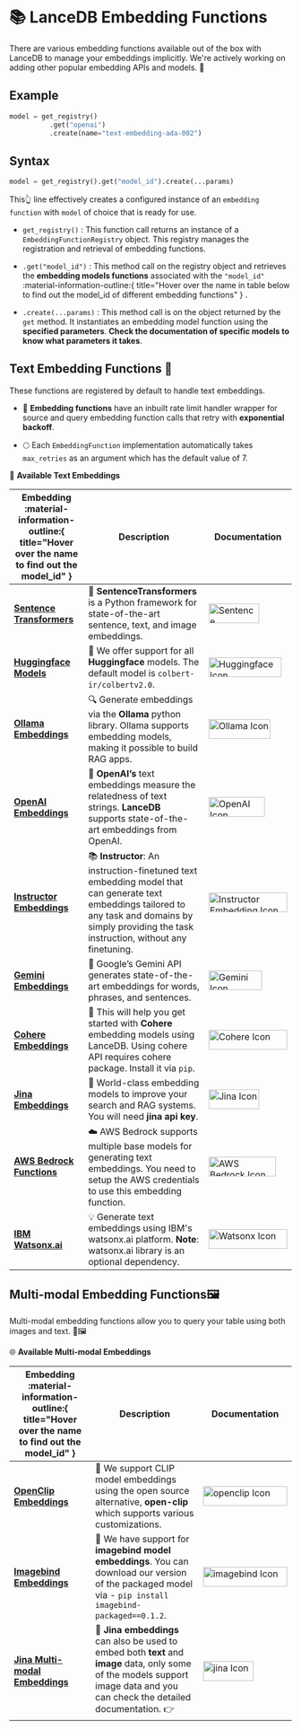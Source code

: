 # 📚 LanceDB Embedding Functions

There are various embedding functions available out of the box with LanceDB to manage your embeddings implicitly. We're actively working on adding other popular embedding APIs and models. 🚀

## Example 
```python
model = get_registry()
          .get("openai")
          .create(name="text-embedding-ada-002")
```

## Syntax 
```python
model = get_registry().get("model_id").create(...params)
```
This👆 line effectively creates a configured instance of an `embedding function` with `model` of choice that is ready for use.

- `get_registry()` :  This function call returns an instance of a `EmbeddingFunctionRegistry` object. This registry manages the registration and retrieval of embedding functions.

- `.get("model_id")` : This method call on the registry object and retrieves the **embedding models functions** associated with the `"model_id"` :material-information-outline:{ title="Hover over the name in table below to find out the model_id of different embedding functions" } .

- `.create(...params)` : This method call is on the object returned by the `get` method. It instantiates an embedding model function using the **specified parameters**. **Check the documentation of specific models to know what parameters it takes**.

## Text Embedding Functions 📝 
These functions are registered by default to handle text embeddings.

- 🔄 **Embedding functions** have an inbuilt rate limit handler wrapper for source and query embedding function calls that retry with **exponential backoff**. 

- 🌕 Each `EmbeddingFunction` implementation automatically takes `max_retries` as an argument which has the default value of 7. 

🌟 **Available Text Embeddings**

| **Embedding** :material-information-outline:{ title="Hover over the name to find out the model_id" } | **Description** | **Documentation** |
|-----------|-------------|---------------|
| [**Sentence Transformers**](available_embedding_models/text_embedding_functions/sentence_transformers.md "sentence-transformers")  | 🧠 **SentenceTransformers** is a Python framework for state-of-the-art sentence, text, and image embeddings. | [<img src="https://raw.githubusercontent.com/lancedb/assets/main/docs/assets/logos/sbert_2.png" alt="Sentence Transformers Icon" width="90" height="35">](available_embedding_models/text_embedding_functions/sentence_transformers.md)|                                                                                                                                                                                                                                                                                                                                                                                                                                                                                                                               
| [**Huggingface Models**](available_embedding_models/text_embedding_functions/huggingface_embedding.md "huggingface") |🤗 We offer support for all **Huggingface** models. The default model is `colbert-ir/colbertv2.0`. | [<img src="https://raw.githubusercontent.com/lancedb/assets/main/docs/assets/logos/hugging_face.png" alt="Huggingface Icon" width="130" height="35">](available_embedding_models/text_embedding_functions/huggingface_embedding.md) |                                                                                                                                                                                                                                                                                                                                                                                                                                                                                                                               
| [**Ollama Embeddings**](available_embedding_models/text_embedding_functions/ollama_embedding.md "ollama") | 🔍 Generate embeddings via the **Ollama** python library. Ollama supports embedding models, making it possible to build RAG apps. | [<img src="https://raw.githubusercontent.com/lancedb/assets/main/docs/assets/logos/Ollama.png" alt="Ollama Icon" width="110" height="35">](available_embedding_models/text_embedding_functions/ollama_embedding.md)|                                                                                                                                                                                                                                                                                                                                                                                                                                                                                                                               
| [**OpenAI Embeddings**](available_embedding_models/text_embedding_functions/openai_embedding.md "openai")| 🔑 **OpenAI’s** text embeddings measure the relatedness of text strings. **LanceDB** supports state-of-the-art embeddings from OpenAI. | [<img src="https://raw.githubusercontent.com/lancedb/assets/main/docs/assets/logos/openai.png" alt="OpenAI Icon" width="100" height="35">](available_embedding_models/text_embedding_functions/openai_embedding.md)|                                                                                                                                                                                                                                                                                                                                                                                                                                                                                                                               
| [**Instructor Embeddings**](available_embedding_models/text_embedding_functions/instructor_embedding.md "instructor") | 📚 **Instructor**: An instruction-finetuned text embedding model that can generate text embeddings tailored to any task and domains by simply providing the task instruction, without any finetuning. | [<img src="https://raw.githubusercontent.com/lancedb/assets/main/docs/assets/logos/instructor_embedding.png" alt="Instructor Embedding Icon" width="140" height="35">](available_embedding_models/text_embedding_functions/instructor_embedding.md) |                                                                                                                                                                                                                                                                                                                                                                                                                                                                                                                               
| [**Gemini Embeddings**](available_embedding_models/text_embedding_functions/gemini_embedding.md "gemini-text") | 🌌 Google’s Gemini API generates state-of-the-art embeddings for words, phrases, and sentences. | [<img src="https://raw.githubusercontent.com/lancedb/assets/main/docs/assets/logos/gemini.png" alt="Gemini Icon" width="95" height="35">](available_embedding_models/text_embedding_functions/gemini_embedding.md) |                                                                                                                                                                                                                                                                                                                                                                                                                                                                                                                               
| [**Cohere Embeddings**](available_embedding_models/text_embedding_functions/cohere_embedding.md "cohere") | 💬 This will help you get started with **Cohere** embedding models using LanceDB. Using cohere API requires cohere package. Install it via `pip`. | [<img src="https://raw.githubusercontent.com/lancedb/assets/main/docs/assets/logos/cohere.png" alt="Cohere Icon" width="140" height="35">](available_embedding_models/text_embedding_functions/cohere_embedding.md) |                                                                                                                                                                                                                                                                                                                                                                                                                                                                                                                               
| [**Jina Embeddings**](available_embedding_models/text_embedding_functions/jina_embedding.md "jina") | 🔗 World-class embedding models to improve your search and RAG systems. You will need **jina api key**. | [<img src="https://raw.githubusercontent.com/lancedb/assets/main/docs/assets/logos/jina.png" alt="Jina Icon" width="90" height="35">](available_embedding_models/text_embedding_functions/jina_embedding.md) |                                                                                                                                                                                                                                                                                                                                                                                                                                                                                                                               
| [ **AWS Bedrock Functions**](available_embedding_models/text_embedding_functions/aws_bedrock_embedding.md "bedrock-text") | ☁️ AWS Bedrock supports multiple base models for generating text embeddings. You need to setup the AWS credentials to use this embedding function. | [<img src="https://raw.githubusercontent.com/lancedb/assets/main/docs/assets/logos/aws_bedrock.png" alt="AWS Bedrock Icon" width="120" height="35">](available_embedding_models/text_embedding_functions/aws_bedrock_embedding.md) |                                                                                                                                                                                                                                                                                                                                                                                                                                                                                                                               
| [**IBM Watsonx.ai**](available_embedding_models/text_embedding_functions/ibm_watsonx_ai_embedding.md "watsonx") | 💡 Generate text embeddings using IBM's watsonx.ai platform. **Note**: watsonx.ai library is an optional dependency. | [<img src="https://raw.githubusercontent.com/lancedb/assets/main/docs/assets/logos/watsonx.png" alt="Watsonx Icon" width="140" height="35">](available_embedding_models/text_embedding_functions/ibm_watsonx_ai_embedding.md) |



[st-key]: "sentence-transformers"
[hf-key]: "huggingface"
[ollama-key]: "ollama"
[openai-key]: "openai"
[instructor-key]: "instructor"
[gemini-key]: "gemini-text"
[cohere-key]: "cohere"
[jina-key]: "jina"
[aws-key]: "bedrock-text"
[watsonx-key]: "watsonx"


## Multi-modal Embedding Functions🖼️ 

Multi-modal embedding functions allow you to query your table using both images and text. 💬🖼️

🌐 **Available Multi-modal Embeddings**

| Embedding :material-information-outline:{ title="Hover over the name to find out the model_id" }  | Description | Documentation  |
|-----------|-------------|---------------|
| [**OpenClip Embeddings**](available_embedding_models/multimodal_embedding_functions/openclip_embedding.md "open-clip") | 🎨 We support CLIP model embeddings using the open source alternative, **open-clip** which supports various customizations. | [<img src="https://raw.githubusercontent.com/lancedb/assets/main/docs/assets/logos/openclip_github.png" alt="openclip Icon" width="150" height="35">](available_embedding_models/multimodal_embedding_functions/openclip_embedding.md) |                                                                                                                                                                                                                                                                                                                                                                                                                                                                                    
| [**Imagebind Embeddings**](available_embedding_models/multimodal_embedding_functions/imagebind_embedding.md "imageind") | 🌌  We have support for **imagebind model embeddings**. You can download our version of the packaged model via - `pip install imagebind-packaged==0.1.2`. | [<img src="https://raw.githubusercontent.com/lancedb/assets/main/docs/assets/logos/imagebind_meta.png" alt="imagebind Icon" width="150" height="35">](available_embedding_models/multimodal_embedding_functions/imagebind_embedding.md)|                                                                                                                                                                                                                                                                                                                                                                                                                                                                                    
| [**Jina Multi-modal Embeddings**](available_embedding_models/multimodal_embedding_functions/jina_multimodal_embedding.md "jina") | 🔗 **Jina embeddings** can also be used to embed both **text** and **image** data, only some of the models support image data and you can check the detailed documentation. 👉 | [<img src="https://raw.githubusercontent.com/lancedb/assets/main/docs/assets/logos/jina.png" alt="jina Icon" width="90" height="35">](available_embedding_models/multimodal_embedding_functions/jina_multimodal_embedding.md) |